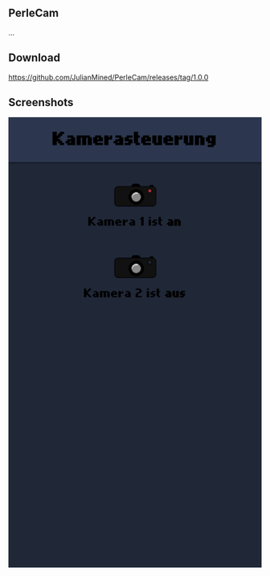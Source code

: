 ## PerleCam ##
...

## Download ##
https://github.com/JulianMined/PerleCam/releases/tag/1.0.0

## Screenshots ##
![alt text](screenshots/1.png)
